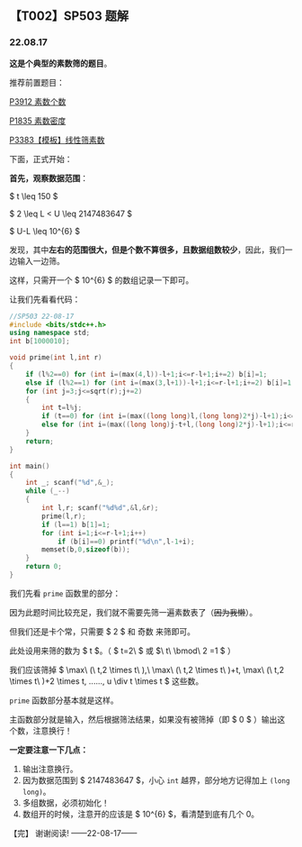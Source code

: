 <head>
    <script src="https://cdn.mathjax.org/mathjax/latest/MathJax.js?config=TeX-AMS-MML_HTMLorMML" type="text/javascript"></script>
    <script type="text/x-mathjax-config">
        MathJax.Hub.Config({
            tex2jax: {
            skipTags: ['script', 'noscript', 'style', 'textarea', 'pre'],
            inlineMath: [['$','$']]
            }
        });
    </script>
</head>

## 【T002】SP503 题解
### 22.08.17

**这是个典型的素数筛的题目**。

推荐前置题目：

[P3912 素数个数](https://www.luogu.com.cn/problem/P3912)

[P1835 素数密度](https://www.luogu.com.cn/problem/P1835)

[P3383【模板】线性筛素数](https://www.luogu.com.cn/problem/P3383)

下面，正式开始：

**首先，观察数据范围**：

$ t \leq 150 $ 

$ 2 \leq L < U \leq 2147483647 $ 

$ U-L \leq 10^{6} $

发现，其中**左右的范围很大，但是个数不算很多，且数据组数较少**，因此，我们一边输入一边筛。

这样，只需开一个 $ 10^{6} $ 的数组记录一下即可。

让我们先看看代码：

```cpp
//SP503 22-08-17
#include <bits/stdc++.h>
using namespace std;
int b[1000010];

void prime(int l,int r)
{
	if (l%2==0) for (int i=(max(4,l))-l+1;i<=r-l+1;i+=2) b[i]=1;
	else if (l%2==1) for (int i=(max(3,l+1))-l+1;i<=r-l+1;i+=2) b[i]=1;
	for (int j=3;j<=sqrt(r);j+=2)
	{
		int t=l%j;
		if (t==0) for (int i=(max((long long)l,(long long)2*j)-l+1);i<=r-l+1;i+=j) b[i]=1;
		else for (int i=(max((long long)j-t+l,(long long)2*j)-l+1);i<=r-l+1;i+=j) b[i]=1;
	}
	return;
}

int main() 
{
	int _; scanf("%d",&_);
	while (_--)
	{
		int l,r; scanf("%d%d",&l,&r);
		prime(l,r);
		if (l==1) b[1]=1;
		for (int i=1;i<=r-l+1;i++)
			if (b[i]==0) printf("%d\n",l-1+i);
		memset(b,0,sizeof(b));
	}
	return 0;
} 
```

我们先看 ```prime``` 函数里的部分：

因为此题时间比较充足，我们就不需要先筛一遍素数表了（~~因为我懒~~）。

但我们还是卡个常，只需要 $ 2 $ 和 奇数 来筛即可。

此处设用来筛的数为 $ t $。（ $ t=2\ $ 或 $\ t\ \bmod\ 2 =1 $ ）

我们应该筛掉 $ \max\ (\ t,2 \times t\ ),\ \max\ (\ t,2 \times t\ )+t, \max\ (\ t,2 \times t\ )+2 \times t, ......, u \div t \times t $ 这些数。

```prime``` 函数部分基本就是这样。

主函数部分就是输入，然后根据筛法结果，如果没有被筛掉（即 $ 0 $ ）输出这个数，注意换行！

**一定要注意一下几点：**

1. 输出注意换行。
2. 因为数据范围到 $ 2147483647 $，小心 ```int``` 越界，部分地方记得加上 ```(long long)```。
3. 多组数据，必须初始化！
4. 数组开的时候，注意开的应该是 $ 10^{6} $，看清楚到底有几个 0。

【完】 谢谢阅读! ——22-08-17——

